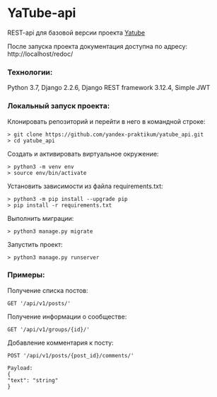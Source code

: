 # YaTube-api

REST-api для базовой версии проекта [Yatube](https://github.com/yankovskaya-ktr/Yatube)

После запуска проекта документация доступна по адресу: http://localhost/redoc/

### Технологии:

Python 3.7, Django 2.2.6, Django REST framework 3.12.4, Simple JWT

### Локальный запуск проекта:

Клонировать репозиторий и перейти в него в командной строке:

```
> git clone https://github.com/yandex-praktikum/yatube_api.git
> cd yatube_api
```

Cоздать и активировать виртуальное окружение:

```
> python3 -m venv env
> source env/bin/activate
```

Установить зависимости из файла requirements.txt:

```
> python3 -m pip install --upgrade pip
> pip install -r requirements.txt
```

Выполнить миграции:

```
> python3 manage.py migrate
```

Запустить проект:

```
> python3 manage.py runserver
```

### Примеры:
Получение списка постов:
```
GET '/api/v1/posts/'
```
Получение информации о сообществе:
```
GET '/api/v1/groups/{id}/'
```
Добавление комментария к посту:
```
POST '/api/v1/posts/{post_id}/comments/'

Payload:
{
"text": "string"
}
```

